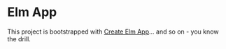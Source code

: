 # Elm App

This project is bootstrapped with [Create Elm App](https://github.com/halfzebra/create-elm-app)... and so on - you know the drill.

